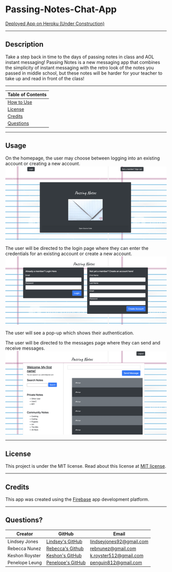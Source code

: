# Passing-Notes-Chat-App

<a href="" title="Deployed Passing Notes Chat App" target="_blank">Deployed App on Heroku (Under Construction)</a>

---

## Description

Take a step back in time to the days of passing notes in class and AOL instant messaging! Passing Notes is a new messaging app that combines the simplicity of instant messaging with the retro look of the notes you passed in middle school, but these notes will be harder for your teacher to take up and read in front of the class!

---

| Table of Contents       |
| ----------------------- |
| [How to Use](#usage)    |
| [License](#license)     |
| [Credits](#credits)     |
| [Questions](#questions) |

---

## Usage

On the homepage, the user may choose between logging into an existing account or creating a new account. ![Screenshot1](./public/img/Passing-Notes-1.png)

The user will be directed to the login page where they can enter the credentials for an existing account or create a new account. ![Screenshot2](./public/img/Passing-Notes-2.png)

The user will see a pop-up which shows their authentication.

The user will be directed to the messages page where they can send and receive messages. ![Screenshot3](./public/img/Passing-Notes-3.png)

---

## License

This project is under the MIT license. Read about this license at [MIT license](https://choosealicense.com/licenses/mit/).

---

## Credits

This app was created using the [Firebase](https://firebase.google.com/) app development platform.

---

## Questions?

| Creator        | GitHub                                                 | Email                    |
| -------------- | ------------------------------------------------------ | ------------------------ |
| Lindsey Jones  | [Lindsey's GitHub](https://www.github.com/L-Jones-hub) | lindseyjones92@gmail.com |
| Rebecca Nunez  | [Rebecca's Github](https://github.com/bekkanunez)      | rebnunez@gmail.com       |
| Keshon Royster | [Keshon's GitHub](https://github.com/Keshon97)         | k.royster512@gmail.com   |
| Penelope Leung | [Penelope's GitHub](https://github.com/penelope-leung) | penguin812@gmail.com     |
